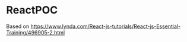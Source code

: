 # ReactPOC
Based on https://www.lynda.com/React-js-tutorials/React-js-Essential-Training/496905-2.html